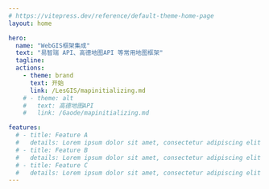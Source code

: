 ```yaml
---
# https://vitepress.dev/reference/default-theme-home-page
layout: home

hero:
  name: "WebGIS框架集成"
  text: "易智瑞 API、高德地图API 等常用地图框架"
  tagline: 
  actions:
    - theme: brand
      text: 开始
      link: /LesGIS/mapinitializing.md
    # - theme: alt
    #   text: 高德地图API
    #   link: /Gaode/mapinitializing.md

features:
  # - title: Feature A
  #   details: Lorem ipsum dolor sit amet, consectetur adipiscing elit
  # - title: Feature B
  #   details: Lorem ipsum dolor sit amet, consectetur adipiscing elit
  # - title: Feature C
  #   details: Lorem ipsum dolor sit amet, consectetur adipiscing elit
---
```


